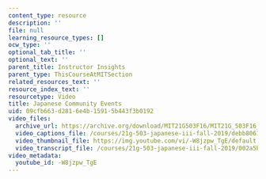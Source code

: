 ```yaml
---
content_type: resource
description: ''
file: null
learning_resource_types: []
ocw_type: ''
optional_tab_title: ''
optional_text: ''
parent_title: Instructor Insights
parent_type: ThisCourseAtMITSection
related_resources_text: ''
resource_index_text: ''
resourcetype: Video
title: Japanese Community Events
uid: 09cfb663-d281-6e4b-1591-5b443f3b0192
video_files:
  archive_url: https://archive.org/download/MIT21G503F16/MIT21G_503F16_track11_en_300k.mp4
  video_captions_file: /courses/21g-503-japanese-iii-fall-2019/debb8061c98657e39cbdd3a7d4049c5a_-W8jzpw_TgE.vtt
  video_thumbnail_file: https://img.youtube.com/vi/-W8jzpw_TgE/default.jpg
  video_transcript_file: /courses/21g-503-japanese-iii-fall-2019/002a5b24424332cb7f59f060e00130ac_-W8jzpw_TgE.pdf
video_metadata:
  youtube_id: -W8jzpw_TgE
---
```

